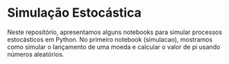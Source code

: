# Simulação Estocástica

Neste repositório, apresentamos alguns notebooks para simular processos estocásticos em Python. No primeiro notebook (simulacao), mostramos como simular o lançamento de uma moeda e calcular o valor de pi usando números aleatórios.
